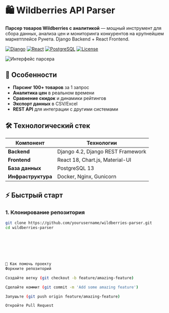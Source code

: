 # 🛍️ Wildberries API Parser

**Парсер товаров Wildberries с аналитикой** — мощный инструмент для сбора данных, анализа цен и мониторинга конкурентов на крупнейшем маркетплейсе Рунета. Django Backend + React Frontend.

[![Django](https://img.shields.io/badge/Django-4.2-brightgreen)](https://www.djangoproject.com/)
[![React](https://img.shields.io/badge/React-18-blue)](https://reactjs.org/)
[![PostgreSQL](https://img.shields.io/badge/PostgreSQL-13-blue)](https://www.postgresql.org/)
[![License](https://img.shields.io/badge/License-MIT-orange)](LICENSE)

![Интерфейс парсера](screenshots/dashboard.png)

## 🌟 Особенности

- **Парсинг 100+ товаров** за 1 запрос
- **Аналитика цен** в реальном времени
- **Сравнение скидок** и динамики рейтингов
- **Экспорт данных** в CSV/Excel
- **REST API** для интеграции с другими системами

## 🛠 Технологический стек

| Компонент       | Технологии                          |
|-----------------|-------------------------------------|
| **Backend**     | Django 4.2, Django REST Framework   |
| **Frontend**    | React 18, Chart.js, Material-UI     |
| **База данных** | PostgreSQL 13                       |
| **Инфраструктура** | Docker, Nginx, Gunicorn           |

## ⚡ Быстрый старт

### 1. Клонирование репозитория
```bash
git clone https://github.com/yourusername/wildberries-parser.git
cd wildberries-parser







🤝 Как помочь проекту
Форкните репозиторий

Создайте ветку (git checkout -b feature/amazing-feature)

Сделайте коммит (git commit -m 'Add some amazing feature')

Запушьте (git push origin feature/amazing-feature)

Откройте Pull Request
